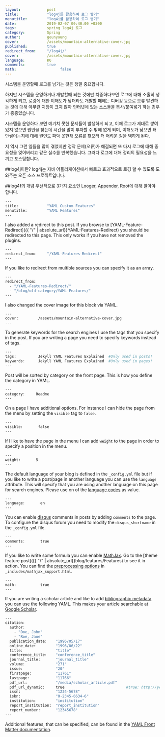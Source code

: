 ```yaml
---
layout:            post
title:             "log4j를 활용하여 로그 쌓기"
menutitle:         "log4j를 활용하여 로그 쌓기"
date:              2019-02-07 00:40:00 +0300
tags:              spring log4j 로그
category:          Spring
author:            geunyoung
cover:             /assets/mountain-alternative-cover.jpg
published:         true
redirect_from:     "/log4j/"
cover:             /assets/mountain-alternative-cover.jpg
language:          KO
comments:          true
math:			         false
---
```

 시스템을 운영할때 로그를 남기는 것은 정말 중요합니다.

 하지만 시스템을 운영하거나 개발할때 되는 것에만 치중하다보면 로그에 대해 소홀히 생각하게 되고, 로깅에 대한 이해도가 낮더라도 개발할 때에는 디버깅 등으로 오류 발견하는 것에 대해 아무런 지장이 크지 않아 인터넷에 있는 소스들을 복사/붙여넣기 하는 경우가 종종있습니다.

 시스템을 운영하다 보면 예기치 못한 문제들이 발생하게 되고, 이때 로그가 제대로 쌓여있지 않으면 원인을 찾는데 시간을 많이 투자할 수 밖에 없게 되며,
이해도가 낮으면 왜 안쌓이는지에 대해 원인도 파악 못한채 오류를 찾으러 더 어려운 길을 택하게 된다.

 저 역시 그런 일들을 많이 겪었지만 정작 문제(오류)가 해결되면 또 다시 로그에 대해 중요성을 잊어버리고 같은 실수를 반복했습니다. 그러다 로그에 대해 정리의 필요성을 느끼고 포스팅합니다. 

##log4j이란?
 log4j는 자바 어플리케이션에서 빠르고 효과적으로 로깅 할 수 있도록 도와주는 오픈 소스 프로젝트입니다.
 
##log4f의 개념
 우선적으로 3가지 요소인 Looger, Appender, Root에 대해 알아야 합니다.



```bash
---
title:             "YAML Custom Features"
menutitle:         "YAML Features"
---
```

I also added a redirect to this post. If you browse to [YAML-Feature-Redirect]({{ "/" | absolute_url}}YAML-Features-Redirect) you should be redirected to this page. This only works if you have not removed the plugins.

```bash
---
redirect_from:     "/YAML-Features-Redirect"
---
```

If you like to redirect from multible sources you can specify it as an array.

```bash
---
redirect_from:  
  - "/YAML-Features-Redirect/"
  - "/blog/old-category/YAML-Features/"
---
``````

I also changed the cover image for this block via YAML.

```bash
---
cover:         /assets/mountain-alternative-cover.jpg
---
``````

To generate keywords for the search engines I use the tags that you specify in the post. If you are writing a page you need to specify keywords instead of tags.

```bash
---        
tags:          Jekyll YAML Features Explained  #Only used in posts!
keywords:      Jekyll YAML Features Explained  #Only used in pages!
---
```

Post will be sorted by category on the front page. This is how you define the category in YAML.

```bash
---        
category:     Readme
---
```

On a page I have additional options. For instance I can hide the page from the menu by setting the `visible` tag to `false`.

```bash
---        
visible:       false     
---
```

If I like to have the page in the menu I can add `weight` to the page in order to specify a position in the menu.

```bash
---        
weight:       5  
---
```

The default language of your blog is defined in the `_config.yml` file but if you like to write a post/page in another language you can use the `language` attribute. This will specify that you are using another language on this page for search engines. Please use on of the [language codes](http://www.w3schools.com/tags/ref_language_codes.asp) as value.

```bash
---        
language:       en  
---
```

You can enable [disqus](https://disqus.com/) comments in posts by adding `comments` to the page. To configure the disqus forum you need to modify the `disqus_shortname` in the `_config.yml` file.

```bash
---        
comments:       true  
---
```

If you like to write some formula you can enable [MathJax](https://www.mathjax.org/). Go to the [theme feature post]({{ "/" | absolute_url}}blog/features/Features) to see it in action. You can find the [preprocessing options](http://docs.mathjax.org/en/latest/options/tex2jax.html#configure-tex2jax) in `_includes/mathjax_support.html`.

```bash
---        
math:           true 
---
```


If you are writing a scholar article and like to add [bibliographic metadata](https://scholar.google.com/intl/en/scholar/inclusion.html#indexing) you can use the following YAML. This makes your article searchable at [Google Scholar](https://scholar.google.com/).

```bash
---        
citation:
  author: 
    - "Doe, John"
    - "Roe, Jane"
  publication_date:    "1996/05/17"
  online_date:         "1996/06/22"
  title:               "title"
  conference_title:    "conference_title"
  journal_title:       "journal_title"
  volume:              "271"
  issue:               "20"
  firstpage:           "11761"
  lastpage:            "11766"
  pdf_url:             "/media/scholar_article.pdf"
  pdf_url_dynamic:     true                            #true: http://your-domain.com/[pdf_url]
  issn:                "1234-5678"
  isbn:                "0-2345-6634-6"
  institution:         "institution"
  report_institution:  "report_institution"
  report_number:       "12345678"
---
```

Additional features, that can be specified, can be found in the [YAML Front Matter documentation](https://jekyllrb.com/docs/frontmatter/).
